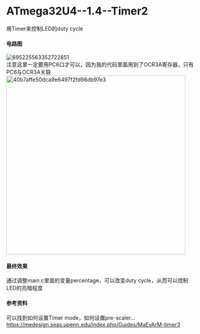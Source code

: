 # ATmega32U4--1.4--Timer2
用Timer来控制LED的duty cycle
####  电路图  
![695225563352722851](https://github.com/wenxiwei00/ATmega32U4--1.4--Timer2/assets/114196821/adbdb2fa-d7a5-402b-97ab-48bd1e391e8f)  
注意这里一定要用PC6口才可以，因为我的代码里面用到了OCR3A寄存器，只有PC6与OCR3A关联  
<img width="474" alt="40b7affe50dca9e6497f2fd98db97e3" src="https://github.com/wenxiwei00/ATmega32U4--1.4--Timer2/assets/114196821/13a6e06d-37fe-4839-b3e1-d59b9d8f8c29">
####  最终效果  
通过调整main.c里面的变量percentage，可以改变duty cycle，从而可以控制LED的亮暗程度
####  参考资料  
可以找到如何设置Timer mode，如何设置pre-scaler...  
https://medesign.seas.upenn.edu/index.php/Guides/MaEvArM-timer3



